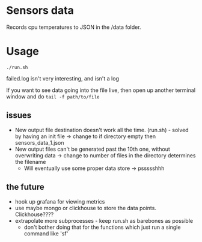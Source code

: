 # Sensors data

Records cpu temperatures to JSON in the /data folder. 

# Usage

`./run.sh`

failed.log isn't very interesting, and isn't a log

If you want to see data going into the file live, then open up another terminal window and do `tail -f path/to/file`

## issues
- New output file destination doesn't work all the time. (run.sh) - solved by having an init file -> change to if directory empty then sensors_data_1.json
- New output files can't be generated past the 10th one, without overwriting data -> change to number of files in the directory determines the filename
    - Will eventually use some proper data store -> pssssshhh

## the future
- hook up grafana for viewing metrics
- use maybe mongo or clickhouse to store the data points. Clickhouse????
- extrapolate more subprocesses - keep run.sh as barebones as possible
    - don't bother doing that for the functions which just run a single command like 'sf'